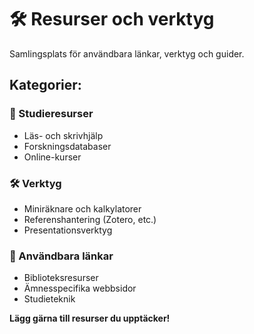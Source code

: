 # 🛠️ Resurser och verktyg

Samlingsplats för användbara länkar, verktyg och guider.

## Kategorier:

### 📖 Studieresurser
- Läs- och skrivhjälp
- Forskningsdatabaser  
- Online-kurser

### 🛠️ Verktyg
- Miniräknare och kalkylatorer
- Referenshantering (Zotero, etc.)
- Presentationsverktyg

### 🔗 Användbara länkar
- Biblioteksresurser
- Ämnesspecifika webbsidor
- Studieteknik

**Lägg gärna till resurser du upptäcker!**
